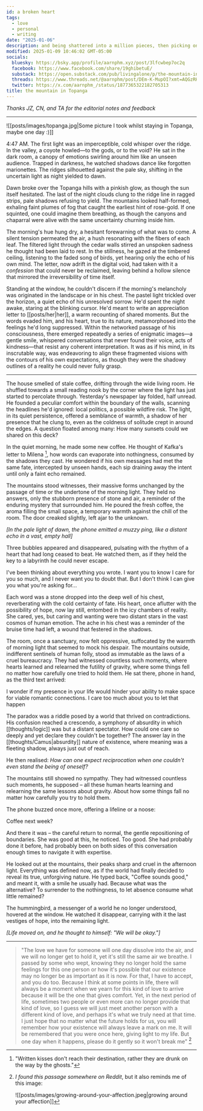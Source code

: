 ```yaml
---
id: a broken heart
tags:
  - love
  - personal
  - writing
date: "2025-01-06"
description: and being shattered into a million pieces, then picking oneself up.
modified: 2025-01-09 10:46:02 GMT-05:00
socials:
  bluesky: https://bsky.app/profile/aarnphm.xyz/post/3lfcwbep7oc2q
  facebook: https://www.facebook.com/share/19ghibetuE/
  substack: https://open.substack.com/pub/livingalone/p/the-mountain-in-topanga?r=1z8i4s&utm_campaign=post&utm_medium=web&showWelcomeOnShare=true
  threads: https://www.threads.net/@aarnphm/post/DEm-K-MupOI?xmt=AQGzRHMdXH5DSfLXjFzaP7AaiQrOnZuBcssNa-ebWN5QLw
  twitter: https://x.com/aarnphm_/status/1877365322182705313
title: the mountain in Topanga
---
```


_Thanks JZ, CN, and TA for the editorial notes and feedback_

---

![[posts/images/topanga.jpg|Some picture I took whilst staying in Topanga, maybe one day :)]]

4:47 AM. The first light was an imperceptible, cold whisper over the ridge. In the valley, a coyote howled—to the gods, or to the void? He sat in the dark room, a canopy of emotions swirling around him like an unseen audience. Trapped in darkness, he watched shadows dance like forgotten marionettes. The ridges silhouetted against the pale sky, shifting in the uncertain light as night yielded to dawn.

Dawn broke over the Topanga hills with a pinkish glow, as though the sun itself hesitated. The last of the night clouds clung to the ridge line in ragged strips, pale shadows refusing to yield. The mountains looked half-formed, exhaling faint plumes of fog that caught the earliest hint of rose-gold. If one squinted, one could imagine them breathing, as though the canyons and chaparral were alive with the same uncertainty churning inside him.

The morning's hue hung dry, a hesitant forewarning of what was to come. A silent tension permeated the air, a hush resonating with the fibers of each leaf. The filtered light through the cedar walls stirred an unspoken sadness he thought had been laid to rest. In the stillness, he gazed at the timbered ceiling, listening to the faded song of birds, yet hearing only the echo of his own mind. The letter, now adrift in the digital void, had taken with it a _confession_ that could never be reclaimed, leaving behind a hollow silence that mirrored the irreversibility of time itself.

Standing at the window, he couldn't discern if the morning's melancholy was originated in the landscape or in his chest. The pastel light trickled over the horizon, a quiet echo of his unresolved sorrow. He'd spent the night awake, staring at the blinking cursor. He'd meant to write an appreciation letter to [[posts/her|her]], a warm recounting of shared moments. But the words evaded him, and his heart, true to its nature, metamorphosed into the feelings he'd long suppressed. Within the networked passage of his consciousness, there emerged repeatedly a series of enigmatic images—a gentle smile, whispered conversations that never found their voice, acts of kindness—that resist any coherent interpretation. It was as if his mind, in its inscrutable way, was endeavoring to align these fragmented visions with the contours of his own expectations, as though they were the shadowy outlines of a reality he could never fully grasp.

---

The house smelled of stale coffee, drifting through the wide living room. He shuffled towards a small reading nook by the corner where the light has just started to percolate through. Yesterday's newspaper lay folded, half unread. He founded a peculiar comfort within the boundary of the walls, scanning the headlines he'd ignored: local politics, a possible wildfire risk. The light, in its quiet persistence, offered a semblance of warmth, a shadow of her presence that he clung to, even as the coldness of solitude crept in around the edges. A question floated among many: How many sunsets could we shared on this deck?

In the quiet morning, he made some new coffee. He thought of Kafka's letter to Milena [^kafka], how words can evaporate into nothingness, consumed by the shadows they cast. He wondered if his own messages had met the same fate, intercepted by unseen hands, each sip draining away the intent until only a faint echo remained.

[^kafka]: "Written kisses don't reach their destination, rather they are drunk on the way by the ghosts."

The mountains stood witnesses, their massive forms unchanged by the passage of time or the undertone of the morning light. They held no answers, only the stubborn presence of stone and air, a reminder of the enduring mystery that surrounded him. He poured the fresh coffee, the aroma filling the small space, a temporary warmth against the chill of the room. The door creaked slightly, left ajar to the unknown.

_[In the pale light of dawn, the phone emitted a muzzy ping, like a distant echo in a vast, empty hall]_

Three bubbles appeared and disappeared, pulsating with the rhythm of a heart that had long ceased to beat. He watched them, as if they held the key to a labyrinth he could never escape.

<p class="text">
I've been thinking about everything you wrote. I want you to know I care for you so much, and I never want you to doubt that. But I don't think I can give you what you're asking for...
</p>

Each word was a stone dropped into the deep well of his chest, reverberating with the cold certainty of fate. His heart, once aflutter with the possibility of hope, now lay still, entombed in the icy chambers of reality. She cared, yes, but caring and wanting were two distant stars in the vast cosmos of human emotion. The ache in his chest was a reminder of the bruise time had left, a wound that festered in the shadows.

The room, once a sanctuary, now felt oppressive, suffocated by the warmth of morning light that seemed to mock his despair. The mountains outside, indifferent sentinels of human folly, stood as immutable as the laws of a cruel bureaucracy. They had witnessed countless such moments, where hearts learned and relearned the futility of gravity, where some things fell no matter how carefully one tried to hold them. He sat there, phone in hand, as the third text arrived:

<p class="text">
I wonder if my presence in your life would hinder your ability to make space for viable romantic connections. I care too much about you to let that happen
</p>

The paradox was a riddle posed by a world that thrived on contradictions. His confusion reached a crescendo, a symphony of absurdity in which [[thoughts/logic]] was but a distant spectator. How could one care so deeply and yet declare they couldn't be together? The answer lay in the [[thoughts/Camus|absurdity]] nature of existence, where meaning was a fleeting shadow, always just out of reach.

He then realised: _How can one expect reciprocation when one couldn't even stand the being of oneself?_

The mountains still showed no sympathy. They had witnessed countless such moments, he supposed – all these human hearts learning and relearning the same lessons about gravity. About how some things fall no matter how carefully you try to hold them.

The phone buzzed once more, offering a lifeline or a noose:

<p class="text">
Coffee next week?
</p>

And there it was – the careful return to normal, the gentle repositioning of boundaries. She was good at this, he noticed. Too good. She had probably done it before, had probably been on both sides of this conversation enough times to navigate it with expertise.

He looked out at the mountains, their peaks sharp and cruel in the afternoon light. Everything was defined now, as if the world had finally decided to reveal its true, unforgiving nature. He typed back, "Coffee sounds good," and meant it, with a smile he usually had. Because what was the alternative? To surrender to the nothingness, to let absence consume what little remained?

The hummingbird, a messenger of a world he no longer understood, hovered at the window. He watched it disappear, carrying with it the last vestiges of hope, into the remaining light.

_[Life moved on, and he thought to himself: "We will be okay."]_

---

> "The love we have for someone will one day dissolve into the air, and we will no longer get to hold it, yet it's still the same air we breathe. I passed by some who wept, knowing they no longer hold the same feelings for this one person or how it's possible that our existence may no longer be as important as it is now. For that, I have to accept, and you do too. Because I think at some points in life, there will always be a moment when we yearn for this kind of love to arrive because it will be the one that gives comfort. Yet, in the next period of life, sometimes two people or even more can no longer provide that kind of love, so I guess we will just meet another person with a different kind of love, and perhaps it's what we truly need at that time. I just hope that no matter what the future holds for us, you will remember how your existence will always leave a mark on me. It will be remembered that you were once here, giving light to my life. But one day when it happens, please do it gently so it won't break me" [^affection]

[^affection]: _I found this passage somewhere on Reddit_, but it also reminds me of this image:

    ![[posts/images/growing-around-your-affection.jpeg|growing around your affection]]
